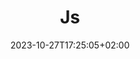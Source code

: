 ---
weight: 999
title: "Js"
description: ""
icon: "article"
date: "2023-10-27T17:25:05+02:00"
lastmod: "2023-10-27T17:25:05+02:00"
draft: false
toc: true
---